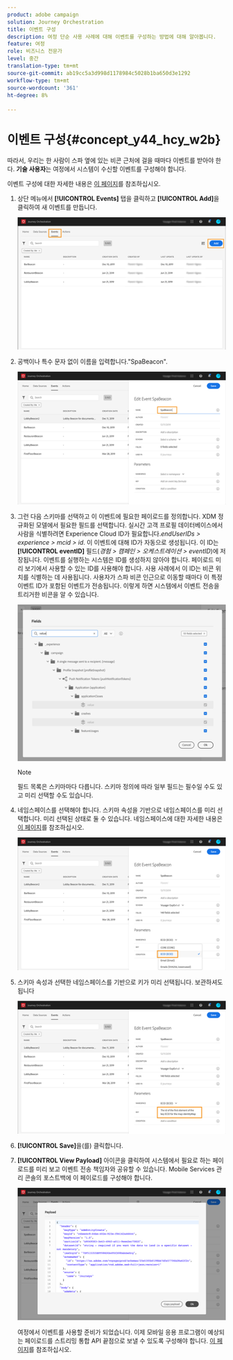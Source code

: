 ```yaml
---
product: adobe campaign
solution: Journey Orchestration
title: 이벤트 구성
description: 여정 단순 사용 사례에 대해 이벤트를 구성하는 방법에 대해 알아봅니다.
feature: 여정
role: 비즈니스 전문가
level: 중간
translation-type: tm+mt
source-git-commit: ab19cc5a3d998d1178984c5028b1ba650d3e1292
workflow-type: tm+mt
source-wordcount: '361'
ht-degree: 8%

---
```



# 이벤트 구성{#concept_y44_hcy_w2b}

따라서, 우리는 한 사람이 스파 옆에 있는 비콘 근처에 걸을 때마다 이벤트를 받아야 한다. **기술 사용자**&#x200B;는 여정에서 시스템이 수신할 이벤트를 구성해야 합니다.

이벤트 구성에 대한 자세한 내용은 [이 페이지](../event/about-events.md)를 참조하십시오.

1. 상단 메뉴에서 **[!UICONTROL Events]** 탭을 클릭하고 **[!UICONTROL Add]**&#x200B;을 클릭하여 새 이벤트를 만듭니다.

   ![](../assets/journeyuc1_1.png)

1. 공백이나 특수 문자 없이 이름을 입력합니다.&quot;SpaBeacon&quot;.

   ![](../assets/journeyuc1_2.png)

1. 그런 다음 스키마를 선택하고 이 이벤트에 필요한 페이로드를 정의합니다. XDM 정규화된 모델에서 필요한 필드를 선택합니다. 실시간 고객 프로필 데이터베이스에서 사람을 식별하려면 Experience Cloud ID가 필요합니다._endUserIDs > experience > mcid > id_. 이 이벤트에 대해 ID가 자동으로 생성됩니다. 이 ID는 **[!UICONTROL eventID]** 필드(_경험 > 캠페인 > 오케스트레이션 > eventID_)에 저장됩니다. 이벤트를 실행하는 시스템은 ID를 생성하지 않아야 합니다. 페이로드 미리 보기에서 사용할 수 있는 ID를 사용해야 합니다. 사용 사례에서 이 ID는 비콘 위치를 식별하는 데 사용됩니다. 사용자가 스파 비콘 인근으로 이동할 때마다 이 특정 이벤트 ID가 포함된 이벤트가 전송됩니다. 이렇게 하면 시스템에서 이벤트 전송을 트리거한 비콘을 알 수 있습니다.

   ![](../assets/journeyuc1_3.png)

   >[!NOTE]
   >
   >필드 목록은 스키마마다 다릅니다. 스키마 정의에 따라 일부 필드는 필수일 수도 있고 미리 선택할 수도 있습니다.

1. 네임스페이스를 선택해야 합니다. 스키마 속성을 기반으로 네임스페이스를 미리 선택합니다. 미리 선택된 상태로 둘 수 있습니다. 네임스페이스에 대한 자세한 내용은 [이 페이지](../event/selecting-the-namespace.md)를 참조하십시오.

   ![](../assets/journeyuc1_6.png)

1. 스키마 속성과 선택한 네임스페이스를 기반으로 키가 미리 선택됩니다. 보관하셔도 됩니다

   ![](../assets/journeyuc1_5.png)

1. **[!UICONTROL Save]**&#x200B;을(를) 클릭합니다.

1. **[!UICONTROL View Payload]** 아이콘을 클릭하여 시스템에서 필요로 하는 페이로드를 미리 보고 이벤트 전송 책임자와 공유할 수 있습니다. Mobile Services 관리 콘솔의 포스트백에 이 페이로드를 구성해야 합니다.

   ![](../assets/journeyuc1_7.png)

   여정에서 이벤트를 사용할 준비가 되었습니다. 이제 모바일 응용 프로그램이 예상되는 페이로드를 스트리밍 통합 API 끝점으로 보낼 수 있도록 구성해야 합니다. [이 페이지](../event/additional-steps-to-send-events-to-journey-orchestration.md)를 참조하십시오.